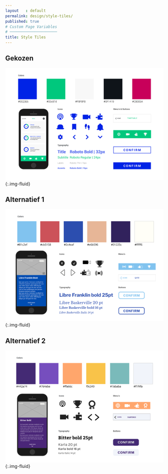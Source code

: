 ```yaml
---
layout   : default
permalink: design/style-tiles/
published: true
# Custom Page Variables
# ─────────────────────
title: Style Tiles
---
```


Gekozen
-------
![Gekozen Styletile](../../assets/img/styletile1.png){:.img-fluid}

Alternatief 1
-------------
![Alternatief 1](../../assets/img/styletile2.png){:.img-fluid}

Alternatief 2
-------------
![Alternatief 2](../../assets/img/styletile3.png){:.img-fluid}
